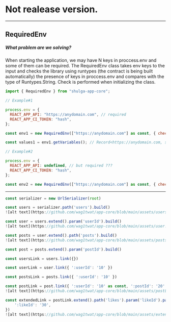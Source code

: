 # Not realease version.

---

## RequiredEnv

##### What problem are we solving?

When starting the application, we may have N keys in proccess.env and some of them can be required. The RequiredEnv class takes env keys to the input and checks the library using runtypes (the contract is being built automatically) the presence of keys in proccess.env and compares with the type of Runtypes.String. Check is performed when initializing the class.

```javascript
import { RequiredEnv } from "shulga-app-core";

// Example#1

process.env = {
  REACT_APP_API: "https://anydomain.com", // required
  REACT_APP_CI_TOKEN: "hash",
};

const env1 = new RequiredEnv(["https://anydomain.com"] as const, { checkOnInitializeClass: true }); // it's ok, no error

const values1 = env1.getVariables(); // Record<https://anydomain.com, string | undefined>

// Example#2

process.env = {
  REACT_APP_API: undefined, // but required ???
  REACT_APP_CI_TOKEN: "hash",
};

const env2 = new RequiredEnv(["https://anydomain.com"] as const, { checkOnInitializeClass: true }); // oops, throw exception
```

---

```javascript
const serializer = new UrlSerializer(root)

const users = serializer.path('users').build()
![alt text](https://github.com/wag1twat/app-core/blob/main/assets/users.png?raw=true)

const user = users.extend().param('userId').build()
![alt text](https://github.com/wag1twat/app-core/blob/main/assets/user.png?raw=true)

const posts = user.extend().path('posts').build()
![alt text](https://github.com/wag1twat/app-core/blob/main/assets/posts.png?raw=true)

const post = posts.extend().param('postId').build()

const usersLink = users.link({})

const userLink = user.link({ ':userId': '10' })

const postsLink = posts.link({ ':userId': '10' })

const postLink = post.link({ ':userId': '10' as const, ':postId': '20' as const })
![alt text](https://github.com/wag1twat/app-core/blob/main/assets/postLinkConst.png?raw=true)

const extendedLink = postLink.extend().path('likes').param('likeId').path('user').build().link({
    ':likeId': '30',
})
![alt text](https://github.com/wag1twat/app-core/blob/main/assets/extendedLink.png?raw=true)
```
